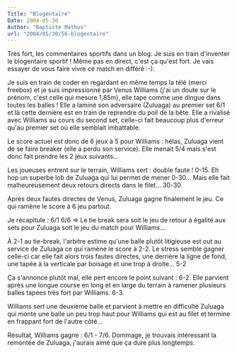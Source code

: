 ```yaml
---
Title: "Blogentaire"
Date: 2004-05-30
Author: "Baptiste Mathus"
url: "2004/05/30/56-blogentaire"
---
```




Très fort, les commentaires sportifs dans un blog. Je suis en train
d'inventer le blogentaire sportif ! Même pas en direct, c'est ça qu'est
fort. Je vais essayer de vous faire vivre ce match en différé :-).

Je suis en train de coder en regardant en même temps la télé (merci
freebox) et je suis impressionné par Venus Williams (j'ai un doute sur
le prénom, c'est celle qui mesure 1,85m), elle tape comme une dingue
dans toutes les balles ! Elle a laminé son adversaire (Zuluaga) au
premier set 6/1 et là cette dernière est en train de reprendre du poil
de la bête. Elle a rivalisé avec Williams au cours du second set,
celle-ci fait beaucoup plus d'erreur qu'au premier set où elle semblait
imbattable.

Le score actuel est donc de 6 jeux à 5 pour Williams : hélas, Zuluaga
vient de se faire breaker (elle a perdu son service). Elle menait 5/4
mais s'est donc fait prendre les 2 jeux suivants...

Les joueuses entrent sur le terrain, Williams sert : double faute !
0-15. Eh hop un superbe lob de Zuluaga qui lui permet de mener 0-30...
Mais elle fait malheureusement deux retours directs dans le filet...
30-30.

Après deux fautes directes de Venus, Zuluaga gagne finalement le jeu. Ce
qui ramène le score à 6 jeu partout.

Je récapitule : 6/1 6/6 =\> Le tie break sera soit le jeu de retour à
égalité aux sets pour Zuluaga soit le jeu du match pour Williams...

À 2-1 au tie-break, l'arbitre estime qu'une balle plutôt litigieuse est
out au service de Zuluaga ce qui ramène le score à 2-2. Le stress semble
gagner celle-ci car elle fait alors trois fautes directes, une derrière
la ligne de fond, une tapée à la verticale par boisage et une trop à
droite... 5-2

Ça s'annonce plutôt mal, elle pert encore le point suivant : 6-2. Elle
parvient après une longue course en long et en large du terrain à
ramener plusieurs balles tapées très fort par Williams. 6-3.

Williams sert une deuxième balle et parvient à mettre en difficulté
Zuluaga qui monte une balle un peu trop haut pour Williams qui est au
filet et termine en frappant fort de l'autre côté...

Résultat, Williams gagne : 6/1 - 7/6. Dommage, je trouvais intéressant
la remontée de Zuluaga, j'aurais aimé que ça dure plus longtemps.

